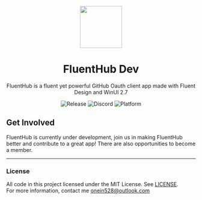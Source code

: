 <p align="center">
  <img width="112" align="center" src="https://github.com/fluenthub-community/FluentHub/blob/main/src/FluentHub/Assets/AppTiles/StoreLogo.scale-400.png">
</p>
<h1 align="center">
  FluentHub Dev
</h1>
<p align="center">
  FluentHub is a fluent yet powerful GitHub Oauth client app made with Fluent Design and WinUI 2.7
</p>

<p align="center">
  <a style="text-decoration:none" href="https://github.com/fluenthub-community/FluentHub/releases">
    <img src="https://img.shields.io/github/v/release/fluenthub-community/fluenthub?include_prereleases&style=flat-square" alt="Release" />
  </a>
  <a style="text-decoration:none" href="https://discord.com/channels/935562861701390336">
    <img src="https://img.shields.io/discord/935562861701390336?color=blue&label=Discord&style=flat-square" alt="Discord" />
  </a>
  <a style="text-decoration:none">
    <img src="https://img.shields.io/badge/Platform-Windows-red?style=flat-square" alt="Platform" />
  </a>
</p>

## Get Involved

FluentHub is currently under development, join us in making FluentHub better and contribute to a great app! There are also opportunities to become a member.

---

### License

All code in this project licensed under the MIT License. See [LICENSE](https://github.com/fluenthub-community/FluentHub/blob/main/LICENSE).</br>For more information, contact me onein528@outlook.com
